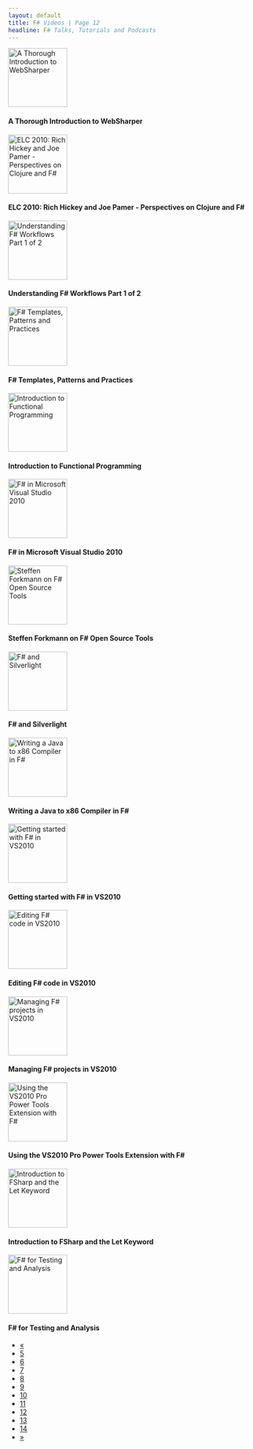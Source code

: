 ```yaml
---
layout: default
title: F# Videos | Page 12
headline: F# Talks, Tutorials and Podcasts
---
```


<div>
  <div class="row">
    <div class="col-md-4">
      <div style="border: none;">
        <a href="http://vimeo.com/47219647" class="thumbnail" target="_blank">
          <img src="http://b.vimeocdn.com/ts/328/743/328743448_295.jpg" alt="A Thorough Introduction to WebSharper" style="height: 120px;" />
        </a>
        <div class="caption">
          <h4>A Thorough Introduction to WebSharper</h4>
        </div>
      </div>
    </div>
    <div class="col-md-4">
      <div style="border: none;">
        <a href="http://channel9.msdn.com/Blogs/Charles/Emerging-Langs-Clojure-and-F" class="thumbnail" target="_blank">
          <img src="http://mschnlnine.vo.llnwd.net/d1/Dev/App_Themes/C9/images/avatars/c9classic/default.gif" alt="ELC 2010: Rich Hickey and Joe Pamer - Perspectives on Clojure and F#" style="height: 120px;" />
        </a>
        <div class="caption">
          <h4>ELC 2010: Rich Hickey and Joe Pamer - Perspectives on Clojure and F#</h4>
        </div>
      </div>
    </div>
    <div class="col-md-4">
      <div style="border: none;">
        <a href="http://vimeo.com/14959931" class="thumbnail" target="_blank">
          <img src="http://b.vimeocdn.com/ts/893/077/89307721_295.jpg" alt="Understanding F# Workflows Part 1 of 2" style="height: 120px;" />
        </a>
        <div class="caption">
          <h4>Understanding F# Workflows Part 1 of 2</h4>
        </div>
      </div>
    </div>
  </div>
  <div class="row">
    <div class="col-md-4">
      <div style="border: none;">
        <a href="http://vimeo.com/47219713" class="thumbnail" target="_blank">
          <img src="http://b.vimeocdn.com/ts/328/751/328751680_295.jpg" alt="F# Templates, Patterns and Practices" style="height: 120px;" />
        </a>
        <div class="caption">
          <h4>F# Templates, Patterns and Practices</h4>
        </div>
      </div>
    </div>
    <div class="col-md-4">
      <div style="border: none;">
        <a href="http://vimeo.com/47219924" class="thumbnail" target="_blank">
          <img src="http://b.vimeocdn.com/ts/328/745/328745394_295.jpg" alt="Introduction to Functional Programming" style="height: 120px;" />
        </a>
        <div class="caption">
          <h4>Introduction to Functional Programming</h4>
        </div>
      </div>
    </div>
    <div class="col-md-4">
      <div style="border: none;">
        <a href="http://channel9.msdn.com/Events/TechEd/NorthAmerica/2010/DEV307" class="thumbnail" target="_blank">
          <img src="http://i.msdn.microsoft.com/ff759495.mvs_150x113(en-us).jpg" alt="F# in Microsoft Visual Studio 2010" style="height: 120px;" />
        </a>
        <div class="caption">
          <h4>F# in Microsoft Visual Studio 2010</h4>
        </div>
      </div>
    </div>
  </div>
  <div class="row">
    <div class="col-md-4">
      <div style="border: none;">
        <a href="http://vimeo.com/13215304" class="thumbnail" target="_blank">
          <img src="http://b.vimeocdn.com/ts/754/907/75490747_295.jpg" alt="Steffen Forkmann on F# Open Source Tools" style="height: 120px;" />
        </a>
        <div class="caption">
          <h4>Steffen Forkmann on F# Open Source Tools</h4>
        </div>
      </div>
    </div>
    <div class="col-md-4">
      <div style="border: none;">
        <a href="http://vimeo.com/10745902" class="thumbnail" target="_blank">
          <img src="http://b.vimeocdn.com/ts/895/546/89554698_295.jpg" alt="F# and Silverlight" style="height: 120px;" />
        </a>
        <div class="caption">
          <h4>F# and Silverlight</h4>
        </div>
      </div>
    </div>
    <div class="col-md-4">
      <div style="border: none;">
        <a href="http://vimeo.com/47220677" class="thumbnail" target="_blank">
          <img src="http://b.vimeocdn.com/ts/328/748/328748902_295.jpg" alt="Writing a Java to x86 Compiler in F#" style="height: 120px;" />
        </a>
        <div class="caption">
          <h4>Writing a Java to x86 Compiler in F#</h4>
        </div>
      </div>
    </div>
  </div>
  <div class="row">
    <div class="col-md-4">
      <div style="border: none;">
        <a href="http://msdn.microsoft.com/en-us/vstudio/ff681040" class="thumbnail" target="_blank">
          <img src="http://i.msdn.microsoft.com/ff681040.gf_150x113(en-us).jpg" alt="Getting started with F# in VS2010" style="height: 120px;" />
        </a>
        <div class="caption">
          <h4>Getting started with F# in VS2010</h4>
        </div>
      </div>
    </div>
    <div class="col-md-4">
      <div style="border: none;">
        <a href="http://msdn.microsoft.com/en-us/vstudio/ff681044" class="thumbnail" target="_blank">
          <img src="http://i.msdn.microsoft.com/ff681044.ef_150x113(en-us).jpg" alt="Editing F# code in VS2010" style="height: 120px;" />
        </a>
        <div class="caption">
          <h4>Editing F# code in VS2010</h4>
        </div>
      </div>
    </div>
    <div class="col-md-4">
      <div style="border: none;">
        <a href="http://msdn.microsoft.com/en-us/vstudio/ff681047" class="thumbnail" target="_blank">
          <img src="http://i.msdn.microsoft.com/ff681047.mf_150x113(en-us).jpg" alt="Managing F# projects in VS2010" style="height: 120px;" />
        </a>
        <div class="caption">
          <h4>Managing F# projects in VS2010</h4>
        </div>
      </div>
    </div>
  </div>
  <div class="row">
    <div class="col-md-4">
      <div style="border: none;">
        <a href="http://msdn.microsoft.com/en-us/vstudio/ff742849" class="thumbnail" target="_blank">
          <img src="http://i.msdn.microsoft.com/ff742849.vs2010_150x113(en-us).jpg" alt="Using the VS2010 Pro Power Tools Extension with F#" style="height: 120px;" />
        </a>
        <div class="caption">
          <h4>Using the VS2010 Pro Power Tools Extension with F#</h4>
        </div>
      </div>
    </div>
    <div class="col-md-4">
      <div style="border: none;">
        <a href="http://msdn.microsoft.com/en-us/ee681481.aspx" class="thumbnail" target="_blank">
          <img src="http://i.msdn.microsoft.com/ff759495.flk_150x113(en-us).jpg" alt="Introduction to FSharp and the Let Keyword" style="height: 120px;" />
        </a>
        <div class="caption">
          <h4>Introduction to FSharp and the Let Keyword</h4>
        </div>
      </div>
    </div>
    <div class="col-md-4">
      <div style="border: none;">
        <a href="http://vimeo.com/47220570" class="thumbnail" target="_blank">
          <img src="http://b.vimeocdn.com/ts/328/748/328748790_295.jpg" alt="F# for Testing and Analysis" style="height: 120px;" />
        </a>
        <div class="caption">
          <h4>F# for Testing and Analysis</h4>
        </div>
      </div>
    </div>
  </div>
  <ul class="pagination">
    <li>
      <a href="11">«</a>
    </li>
    <li>
      <a href="5">5</a>
    </li>
    <li>
      <a href="6">6</a>
    </li>
    <li>
      <a href="7">7</a>
    </li>
    <li>
      <a href="8">8</a>
    </li>
    <li>
      <a href="9">9</a>
    </li>
    <li>
      <a href="10">10</a>
    </li>
    <li>
      <a href="11">11</a>
    </li>
    <li class="active">
      <a href="12">12</a>
    </li>
    <li>
      <a href="13">13</a>
    </li>
    <li>
      <a href="14">14</a>
    </li>
    <li>
      <a href="13">»</a>
    </li>
  </ul>
</div>
